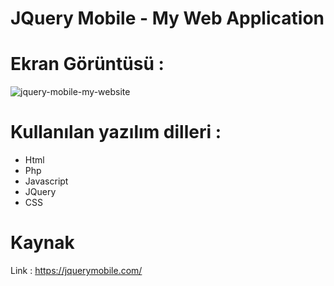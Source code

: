# JQuery Mobile - My Web Application

# Ekran Görüntüsü :

![jquery-mobile-my-website](https://cloud.githubusercontent.com/assets/15425071/16633912/1b71380e-43d4-11e6-9e78-711a57f4477a.jpeg)

# Kullanılan yazılım dilleri :

* Html
* Php
* Javascript
* JQuery
* CSS

# Kaynak

Link : https://jquerymobile.com/
